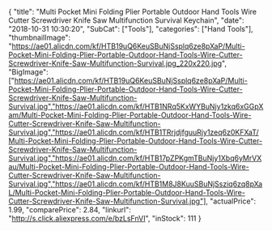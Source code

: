 {
	"title": "Multi Pocket Mini Folding Plier Portable Outdoor Hand Tools Wire Cutter Screwdriver Knife Saw Multifunction Survival Keychain",
	"date": "2018-10-31 10:30:20",
	"SubCat": ["Tools"],
	"categories": ["Hand Tools"],
	"thumbnailImage": "https://ae01.alicdn.com/kf/HTB19uQ6KeuSBuNjSsplq6ze8pXaP/Multi-Pocket-Mini-Folding-Plier-Portable-Outdoor-Hand-Tools-Wire-Cutter-Screwdriver-Knife-Saw-Multifunction-Survival.jpg_220x220.jpg",
	"BigImage": ["https://ae01.alicdn.com/kf/HTB19uQ6KeuSBuNjSsplq6ze8pXaP/Multi-Pocket-Mini-Folding-Plier-Portable-Outdoor-Hand-Tools-Wire-Cutter-Screwdriver-Knife-Saw-Multifunction-Survival.jpg","https://ae01.alicdn.com/kf/HTB1NRq5KxWYBuNjy1zkq6xGGpXam/Multi-Pocket-Mini-Folding-Plier-Portable-Outdoor-Hand-Tools-Wire-Cutter-Screwdriver-Knife-Saw-Multifunction-Survival.jpg","https://ae01.alicdn.com/kf/HTB1TRrjdjfguuRjy1zeq6z0KFXaT/Multi-Pocket-Mini-Folding-Plier-Portable-Outdoor-Hand-Tools-Wire-Cutter-Screwdriver-Knife-Saw-Multifunction-Survival.jpg","https://ae01.alicdn.com/kf/HTB17pZPKgmTBuNjy1Xbq6yMrVXau/Multi-Pocket-Mini-Folding-Plier-Portable-Outdoor-Hand-Tools-Wire-Cutter-Screwdriver-Knife-Saw-Multifunction-Survival.jpg","https://ae01.alicdn.com/kf/HTB1M8J8KuuSBuNjSsziq6zq8pXaL/Multi-Pocket-Mini-Folding-Plier-Portable-Outdoor-Hand-Tools-Wire-Cutter-Screwdriver-Knife-Saw-Multifunction-Survival.jpg"],
	"actualPrice": 1.99,
	"comparePrice": 2.84,
	"linkurl": "http://s.click.aliexpress.com/e/bzLsFnVI",
	"inStock": 111
}
